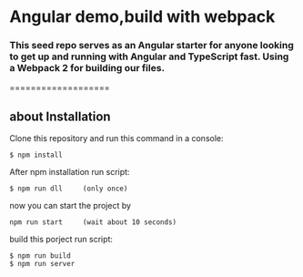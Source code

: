 # Angular demo,build with webpack

### This seed repo serves as an Angular starter for anyone looking to get up and running with Angular and TypeScript fast. Using a Webpack 2 for building our files.

===================

about Installation
------------

Clone this repository and run this command in a console:

    $ npm install

After npm installation run script:

    $ npm run dll     (only once)

now you can start the project by

    npm run start     (wait about 10 seconds)

build this porject run script:

    $ npm run build  
    $ npm run server

